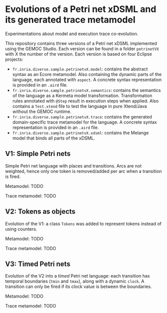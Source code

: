 # Evolutions of a Petri net xDSML and its generated trace metamodel

Experimentations about model and execution trace co-evolution.

This repository contains three versions of a Petri net xDSML implemented using the GEMOC Studio. Each version can be found in a folder `petrinetVX` with X the number of the version. Each version is based on four Eclipse projects:

- `fr.inria.diverse.sample.petrinetvX.model`: contains the abstract syntax as an Ecore metamodel. Also containing the dynamic parts of the language, each annotated with `aspect`. A concrete syntax representation is provided in an `.aird` file.
- `fr.inria.diverse.sample.petrinetvX.semantics`: contains the semantics of the language as a Kermeta model transformation. Transformation rules annotated with `@Step` result in execution steps when applied. Also contains a `Test.xtend` file to test the language in pure Xtend/Java without the GEMOC runtime.
- `fr.inria.diverse.sample.petrinetvX.trace`: contains the generated domain-specific trace metamodel for the language. A concrete syntax representation is provided in an `.aird` file.
- `fr.inria.diverse.sample.petrinetvX.xdsml`: contains the Melange model that binds all parts of the xDSML.

## V1: Simple Petri nets

Simple Petri net language with places and transitions. Arcs are not weighted, hence only one token is removed/added per arc when a transition is fired.

Metamodel: TODO

Trace metamodel: TODO

## V2: Tokens as objects

Evolution of the V1: a class `Tokens` was added to represent tokens instead of using counters.

Metamodel: TODO

Trace metamodel: TODO

## V3: Timed Petri nets

Evolution of the V2 into a *timed* Petri net language: each transition has temporal boundaries (`tmin` and `tmax`), along with a dynamic `clock`. A transition can only be fired if its clock value is between the boundaries.

Metamodel: TODO

Trace metamodel: TODO
